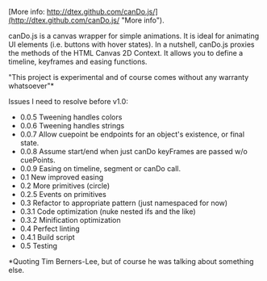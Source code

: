 [More info: http://dtex.github.com/canDo.js/](http://dtex.github.com/canDo.js/ "More info").

canDo.js is a canvas wrapper for simple animations. It is ideal for animating UI elements (i.e. buttons with hover states). In a nutshell, canDo.js proxies the methods of the HTML Canvas 2D Context. It allows you to define a timeline, keyframes and easing functions.

"This project is experimental and of course comes without any warranty whatsoever"*

Issues I need to resolve before v1.0:

* 0.0.5 Tweening handles colors
* 0.0.6 Tweening handles strings
* 0.0.7 Allow cuepoint be endpoints for an object's existence, or final state.
* 0.0.8 Assume start/end when just canDo keyFrames are passed w/o cuePoints.
* 0.0.9 Easing on timeline, segment or canDo call. 
* 0.1 New improved easing
* 0.2 More primitives (circle)
* 0.2.5 Events on primitives
* 0.3 Refactor to appropriate pattern (just namespaced for now)
* 0.3.1 Code optimization (nuke nested ifs and the like)
* 0.3.2 Minification optimization
* 0.4 Perfect linting
* 0.4.1 Build script
* 0.5 Testing

*Quoting Tim Berners-Lee, but of course he was talking about something else.